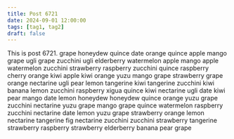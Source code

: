 ```yaml
---
title: Post 6721
date: 2024-09-01 12:00:00
tags: [tag1, tag2]
draft: false
---
```

This is post 6721.
grape
honeydew
quince
date
orange
quince
apple
mango
grape
ugli
grape
zucchini
ugli
elderberry
watermelon
apple
mango
apple
watermelon
zucchini
strawberry
raspberry
zucchini
quince
raspberry
cherry
orange
kiwi
apple
kiwi
orange
yuzu
mango
grape
strawberry
grape
orange
nectarine
ugli
pear
lemon
tangerine
kiwi
tangerine
zucchini
kiwi
banana
lemon
zucchini
raspberry
xigua
quince
kiwi
nectarine
ugli
date
kiwi
pear
mango
date
lemon
honeydew
honeydew
quince
orange
yuzu
grape
zucchini
nectarine
yuzu
grape
mango
grape
quince
watermelon
raspberry
zucchini
nectarine
date
lemon
yuzu
grape
strawberry
orange
lemon
nectarine
tangerine
fig
nectarine
zucchini
zucchini
strawberry
tangerine
strawberry
raspberry
strawberry
elderberry
banana
pear
grape
